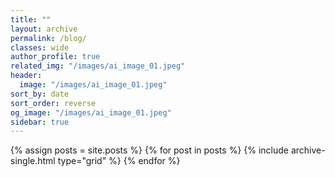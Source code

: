 ```yaml
---
title: ""
layout: archive
permalink: /blog/
classes: wide
author_profile: true
related_img: "/images/ai_image_01.jpeg" 
header:
  image: "/images/ai_image_01.jpeg"
sort_by: date
sort_order: reverse 
og_image: "/images/ai_image_01.jpeg"
sidebar: true
---
```


{% assign posts = site.posts %} 
{% for post in posts %} 
  {% include archive-single.html type="grid" %} 
{% endfor %}